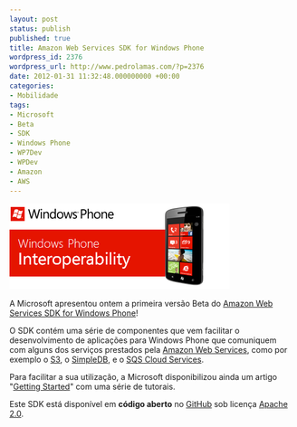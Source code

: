 ```yaml
---
layout: post
status: publish
published: true
title: Amazon Web Services SDK for Windows Phone
wordpress_id: 2376
wordpress_url: http://www.pedrolamas.com/?p=2376
date: 2012-01-31 11:32:48.000000000 +00:00
categories:
- Mobilidade
tags:
- Microsoft
- Beta
- SDK
- Windows Phone
- WP7Dev
- WPDev
- Amazon
- AWS
---
```

[![](wp-content/uploads/2012/01/Windows-Phone-Interoperability.png "Windows Phone Interoperability")](http://blogs.msdn.com/b/interoperability/archive/2012/01/20/beta-of-aws-sdk-for-windows-phone-released.aspx)

A Microsoft apresentou ontem a primeira versão Beta do [Amazon Web Services SDK for Windows Phone](https://github.com/Microsoft-Interop/AWS-SDK-for-WP)!

O SDK contém uma série de componentes que vem facilitar o desenvolvimento de aplicações para Windows Phone que comuniquem com alguns dos serviços prestados pela [Amazon Web Services](http://aws.amazon.com/), como por exemplo o [S3](http://aws.amazon.com/s3/), o [SimpleDB](http://aws.amazon.com/simpledb/), e o [SQS Cloud Services](http://aws.amazon.com/sqs/).

Para facilitar a sua utilização, a Microsoft disponibilizou ainda um artigo "[Getting Started](http://windowsphone.interoperabilitybridges.com/articles/getting-started-with-the-beta-of-amazon-web-services-sdk-for-windows-phone)" com uma série de tutorais.

Este SDK está disponível em **código aberto** no [GitHub](https://github.com/) sob licença [Apache 2.0](http://www.apache.org/licenses/LICENSE-2.0).
